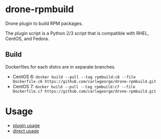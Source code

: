 # drone-rpmbuild

Drone plugin to build RPM packages.

The plugin script is a Python 2/3 script that is compatible with RHEL, CentOS, and Fedora.

## Build

Dockerfiles for each distro are in separate branches.

* CentOS 6: `docker build --pull --tag rpmbuild:c6 --file Dockerfile.c6 https://github.com/carlwgeorge/drone-rpmbuild.git`
* CentOS 7: `docker build --pull --tag rpmbuild:c7 --file Dockerfile.c7 https://github.com/carlwgeorge/drone-rpmbuild.git`

# Usage

- [plugin usage](USAGE.md#plugin-usage)
- [direct usage](USAGE.md#direct-usage)
